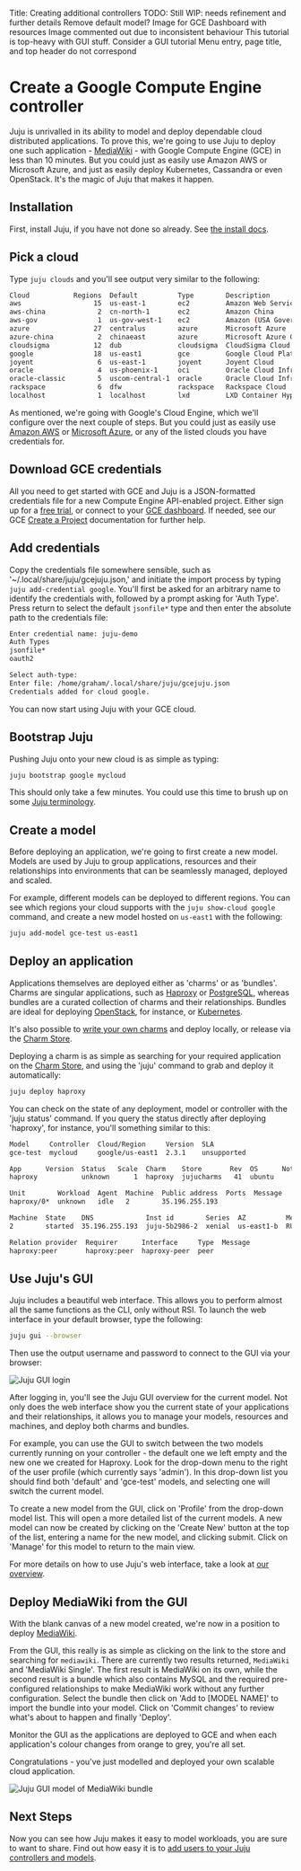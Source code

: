 Title: Creating additional controllers
TODO:  Still WIP: needs refinement and further details
       Remove default model?
       Image for GCE Dashboard with resources
       Image commented out due to inconsistent behaviour
       This tutorial is top-heavy with GUI stuff. Consider a GUI tutorial
       Menu entry, page title, and top header do not correspond

# Create a Google Compute Engine controller

Juju is unrivalled in its ability to model and deploy dependable cloud
distributed applications. To prove this, we're going to use Juju to deploy one
such application - [MediaWiki][mediawiki] - with Google Compute Engine (GCE) in
less than 10 minutes. But you could just as easily use Amazon AWS or Microsoft
Azure, and just as easily deploy Kubernetes, Cassandra or even OpenStack. It's
the magic of Juju that makes it happen.

## Installation

First, install Juju, if you have not done so already. See
[the install docs][install].

## Pick a cloud

Type `juju clouds` and you'll see output very similar to the following:

```bash
Cloud           Regions  Default          Type        Description
aws                  15  us-east-1        ec2         Amazon Web Services
aws-china             2  cn-north-1       ec2         Amazon China
aws-gov               1  us-gov-west-1    ec2         Amazon (USA Government)
azure                27  centralus        azure       Microsoft Azure
azure-china           2  chinaeast        azure       Microsoft Azure China
cloudsigma           12  dub              cloudsigma  CloudSigma Cloud
google               18  us-east1         gce         Google Cloud Platform
joyent                6  us-east-1        joyent      Joyent Cloud
oracle                4  us-phoenix-1     oci         Oracle Cloud Infrastructure
oracle-classic        5  uscom-central-1  oracle      Oracle Cloud Infrastructure Classic
rackspace             6  dfw              rackspace   Rackspace Cloud
localhost             1  localhost        lxd         LXD Container Hypervisor
```

As mentioned, we're going with Google's Cloud Engine, which we'll
configure over the next couple of steps. But you could just as easily use
[Amazon AWS][clouds-aws] or [Microsoft Azure][clouds-azure], or any of the listed
clouds you have credentials for.

## Download GCE credentials

All you need to get started with GCE and Juju is a JSON-formatted credentials
file for a new Compute Engine API-enabled project. Either sign up for a
[free trial][gcetrial], or connect to your [GCE dashboard][gcedashboard].
If needed, see our GCE [Create a Project][gcenewproject] documentation for
further help.

## Add credentials

Copy the credentials file somewhere sensible, such as
'~/.local/share/juju/gcejuju.json,' and initiate the import process by typing
`juju add-credential google`. You'll first be asked for an arbitrary name
to identify the credentials with, followed by a prompt asking for 'Auth
Type'. Press return to select the default `jsonfile*` type and then enter the
absolute path to the credentials file:

```bash
Enter credential name: juju-demo
Auth Types
jsonfile*
oauth2

Select auth-type:
Enter file: /home/graham/.local/share/juju/gcejuju.json
Credentials added for cloud google.
```

You can now start using Juju with your GCE cloud.

## Bootstrap Juju

Pushing Juju onto your new cloud is as simple as typing:

```bash
juju bootstrap google mycloud
```

This should only take a few minutes. You could use this time to brush up on
some [Juju terminology][jujuterms].

## Create a model

Before deploying an application, we're going to first create a new model.
Models are used by Juju to group applications, resources and their relationships
into environments that can be seamlessly managed, deployed and scaled.

For example, different models can be deployed to different regions. You can see
which regions your cloud supports with the `juju show-cloud google` command,
and create a new model hosted on `us-east1` with the following:

```bash
juju add-model gce-test us-east1
```

## Deploy an application

Applications themselves are deployed either as 'charms' or as 'bundles'. Charms
are singular applications, such as [Haproxy][charmhaproxy] or
[PostgreSQL][charmpsql], whereas bundles are a curated collection of charms and
their relationships. Bundles are ideal for deploying
[OpenStack][bundleopenstack], for instance, or [Kubernetes][bundlekubernetes].

It's also possible to [write your own charms][diycharm] and deploy locally, or
release via the [Charm Store][charmstore].

Deploying a charm is as simple as searching for your required application on
the [Charm Store][charmstore], and using the 'juju' command to grab and deploy it
automatically:

```bash
juju deploy haproxy
```

You can check on the state of any deployment, model or controller with the
'juju status' command. If you query the status directly after deploying
'haproxy', for instance, you'll something similar to this:

<!-- JUJUVERSION: 2.3.1-xenial-amd64 -->
<!-- JUJUCOMMAND: juju status -->
```bash
Model     Controller  Cloud/Region     Version  SLA
gce-test  mycloud     google/us-east1  2.3.1    unsupported

App      Version  Status   Scale  Charm    Store       Rev  OS      Notes
haproxy           unknown      1  haproxy  jujucharms   41  ubuntu  

Unit        Workload  Agent  Machine  Public address  Ports  Message
haproxy/0*  unknown   idle   2        35.196.255.193         

Machine  State    DNS             Inst id        Series  AZ          Message
2        started  35.196.255.193  juju-5b2986-2  xenial  us-east1-b  RUNNING

Relation provider  Requirer      Interface     Type  Message
haproxy:peer       haproxy:peer  haproxy-peer  peer
```

## Use Juju's GUI

Juju includes a beautiful web interface. This allows you to perform almost all
the same functions as the CLI, only without RSI. To launch the web interface in
your default browser, type the following:

```bash
juju gui --browser
```

Then use the output username and password to connect to the GUI via your
browser:

![Juju GUI login](media/tut-gce-gui_login280.png)

After logging in, you'll see the Juju GUI overview for the current model. Not
only does the web interface show you the current state of your applications and
their relationships, it allows you to manage your models, resources and
machines, and deploy both charms and bundles.

For example, you can use the GUI to switch between the two models currently
running on your controller - the default one we left empty and the new one we
created for Haproxy. Look for the drop-down menu to the right of the user
profile (which currently says 'admin'). In this drop-down list you should
find both 'default' and 'gce-test' models, and selecting one will switch the
current model.

<!-- REMOVED DUE TO INCONSISTENT BEHAVIOUR WITH JUJU 2.2.2
No app/model are visible in the GUI
![Juju GUI model switching menu](media/tut-gce-gui_model21.png)
 -->

To create a new model from the GUI, click on 'Profile' from the drop-down model
list. This will open a more detailed list of the current models. A new model
can now be created by clicking on the 'Create New' button at the top of the
list, entering a name for the new model, and clicking submit. Click on 'Manage'
for this model to return to the main view.

For more details on how to use Juju's web interface, take a look at
[our overview][jujugui].

## Deploy MediaWiki from the GUI

With the blank canvas of a new model created, we're now in a position to deploy
[MediaWiki][mediawiki].

From the GUI, this really is as simple as clicking on the link to the store and
searching for `mediawiki`. There are currently two results returned,
`MediaWiki` and 'MediaWiki Single'. The first result is MediaWiki on its own,
while the second result is a bundle which also contains MySQL and the required
pre-configured relationships to make MediaWiki work without any further
configuration. Select the bundle then click on 'Add to [MODEL NAME]' to import
the bundle into your model. Click on 'Commit changes' to review what's about to
happen and finally 'Deploy'.

Monitor the GUI as the applications are deployed to GCE and when each
application's colour changes from orange to grey, you're all set.

Congratulations - you've just modelled and deployed your own scalable cloud
application.

![Juju GUI model of MediaWiki bundle](media/tut-gce-gui_mediawiki.png)

## Next Steps

Now you can see how Juju makes it easy to model workloads, you are sure
to want to share. Find out how easy it is to
[add users to your Juju controllers and models][tutuser].


<!-- LINKS -->

[clouds-aws]: ./clouds-aws.md
[clouds-azure]: ./clouds-azure.md
[gcetrial]: https://console.cloud.google.com/freetrial
[gcedashboard]: https://console.cloud.google.com
[gcenewproject]: ./clouds-gce.md#create-a-project
[install]: ./reference-install.md
[jujuterms]: ./juju-concepts.md
[charmhaproxy]: https://jujucharms.com/haproxy/37
[charmpsql]: https://jujucharms.com/postgresql/105
[bundleopenstack]: https://jujucharms.com/openstack-base/
[bundlekubernetes]: https://jujucharms.com/canonical-kubernetes/
[charmstore]: https://jujucharms.com/store
[diycharm]: ./developer-getting-started.md
[jujugui]: ./controllers-gui.md
[tutuser]: ./tut-users.md
[mediawiki]: https://www.mediawiki.org/wiki/MediaWiki
